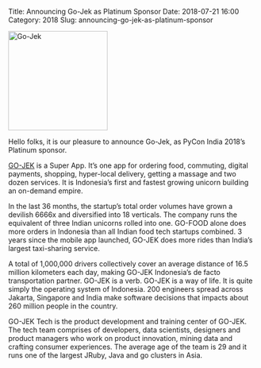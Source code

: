 Title: Announcing Go-Jek as Platinum Sponsor
Date: 2018-07-21 16:00
Category: 2018
Slug: announcing-go-jek-as-platinum-sponsor

<p class="text-center">
	<a href="https://www.go-jek.com/" target="_blank">
		<img src="/blog/images/go-jek-logo.png" alt="Go-Jek" height="200"/>
	</a>
</p>

Hello folks, it is our pleasure to announce Go-Jek, as PyCon India 2018’s Platinum sponsor.
<!-- PELICAN_END_SUMMARY -->

[GO-JEK](https://www.go-jek.com/) is a Super App. It’s one app for ordering food, commuting, digital payments, shopping, hyper-local delivery, getting a massage and two dozen services. It is Indonesia’s first and fastest growing unicorn building an on-demand empire.

In the last 36 months, the startup’s total order volumes have grown a devilish 6666x and diversified into 18 verticals. The company runs the equivalent of three Indian unicorns rolled into one. GO-FOOD alone does more orders in Indonesia than all Indian food tech startups combined. 3 years since the mobile app launched, GO-JEK does more rides than India’s largest taxi-sharing service.

A total of 1,000,000 drivers collectively cover an average distance of 16.5 million kilometers each day, making GO-JEK Indonesia’s de facto transportation partner. GO-JEK is a verb. GO-JEK is a way of life. It is quite simply the operating system of Indonesia. 200 engineers spread across Jakarta, Singapore and India make software decisions that impacts about 260 million people in the country.

GO-JEK Tech is the product development and training center of GO-JEK. The tech team comprises of developers, data scientists, designers and product managers who work on product innovation, mining data and crafting consumer experiences. The average age of the team is 29 and it runs one of the largest JRuby, Java and go clusters in Asia.
